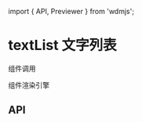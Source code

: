 import { API, Previewer } from 'wdmjs';

# textList 文字列表

组件调用

<Previewer src="./demo/list.tsx" />

组件渲染引擎

<Previewer src="./demo/cre.tsx" />

## API
<API />
